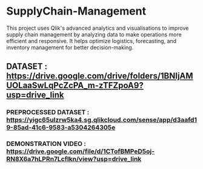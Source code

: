 # SupplyChain-Management
This project uses Qlik's advanced analytics and visualisations to improve supply chain management by analyzing data to make operations more efficient and responsive. It helps optimize logistics, forecasting, and inventory management for better decision-making.

## DATASET : https://drive.google.com/drive/folders/1BNIjAMUOLaaSwLqPcZcPA_m-zTFZpoA9?usp=drive_link
### PREPROCESSED DATASET : https://yigc65ulzrw5ka4.sg.qlikcloud.com/sense/app/d3aafd19-85ad-41c6-9583-a5304264305e
### DEMONSTRATION VIDEO : https://drive.google.com/file/d/1CTofBMPeD5oj-RN8X6a7hLPRn7LcfIkn/view?usp=drive_link

